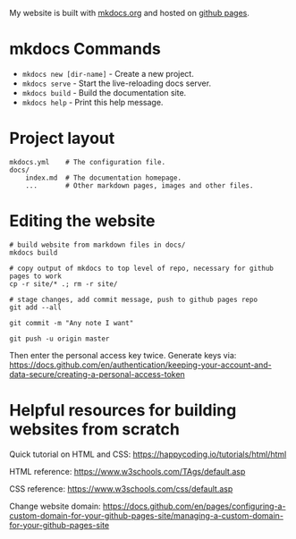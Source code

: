 
My website is built with [mkdocs.org](https://mkdocs.org) and hosted on [github pages](https://pages.github.com/).

# mkdocs Commands

* `mkdocs new [dir-name]` - Create a new project.
* `mkdocs serve` - Start the live-reloading docs server.
* `mkdocs build` - Build the documentation site.
* `mkdocs help` - Print this help message.

# Project layout

    mkdocs.yml    # The configuration file.
    docs/
        index.md  # The documentation homepage.
        ...       # Other markdown pages, images and other files.

# Editing the website

```
# build website from markdown files in docs/
mkdocs build

# copy output of mkdocs to top level of repo, necessary for github pages to work
cp -r site/* .; rm -r site/

# stage changes, add commit message, push to github pages repo
git add --all

git commit -m "Any note I want"

git push -u origin master
```

Then enter the personal access key twice. Generate keys via: https://docs.github.com/en/authentication/keeping-your-account-and-data-secure/creating-a-personal-access-token

# Helpful resources for building websites from scratch

Quick tutorial on HTML and CSS: https://happycoding.io/tutorials/html/html

HTML reference: https://www.w3schools.com/TAgs/default.asp

CSS reference: https://www.w3schools.com/css/default.asp

Change website domain: https://docs.github.com/en/pages/configuring-a-custom-domain-for-your-github-pages-site/managing-a-custom-domain-for-your-github-pages-site

